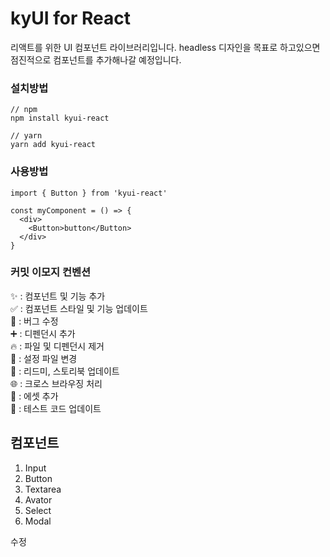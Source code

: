 # kyUI for React

리액트를 위한 UI 컴포넌트 라이브러리입니다.
headless 디자인을 목표로 하고있으면 점진적으로 컴포넌트를 추가해나갈 예정입니다.

### 설치방법

```
// npm
npm install kyui-react

// yarn
yarn add kyui-react
```

### 사용방법

```
import { Button } from 'kyui-react'

const myComponent = () => {
  <div>
    <Button>button</Button>
  </div>
}
```

### 커밋 이모지 컨벤션

✨ : 컴포넌트 및 기능 추가  
✅ : 컴포넌트 스타일 및 기능 업데이트  
🐛 : 버그 수정  
➕ : 디펜던시 추가  
🔥 : 파일 및 디펜던시 제거  
🔧 : 설정 파일 변경  
📝 : 리드미, 스토리북 업데이트  
🌐 : 크로스 브라우징 처리  
🍱 : 에셋 추가  
🧪 : 테스트 코드 업데이트

## 컴포넌트

1. Input
2. Button
3. Textarea
4. Avator
5. Select
6. Modal

수정
